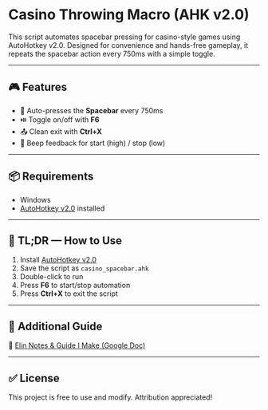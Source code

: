 # Casino Throwing Macro (AHK v2.0)

This script automates spacebar pressing for casino-style games using AutoHotkey v2.0. Designed for convenience and hands-free gameplay, it repeats the spacebar action every 750ms with a simple toggle.

---

## 🎮 Features

- 🔁 Auto-presses the **Spacebar** every 750ms
- ⏯️ Toggle on/off with **F6**
- 📤 Clean exit with **Ctrl+X**
- 🔔 Beep feedback for start (high) / stop (low)

---

## 📦 Requirements

- Windows
- [AutoHotkey v2.0](https://www.autohotkey.com/download/2.0/?C=M;O=A) installed

---

## 📝 TL;DR — How to Use

1. Install [AutoHotkey v2.0](https://www.autohotkey.com/download/2.0/?C=M;O=A)
2. Save the script as `casino_spacebar.ahk`
3. Double-click to run
4. Press **F6** to start/stop automation
5. Press **Ctrl+X** to exit the script

---

## 📖 Additional Guide
  
📄 [Elin Notes & Guide I Make (Google Doc)](https://docs.google.com/document/d/1jMifIwSvQHlhra6CqjAjKBuCrleyYlN1FRARq5AYFtM/edit?usp=sharing)

---

## ✅ License

This project is free to use and modify. Attribution appreciated!
